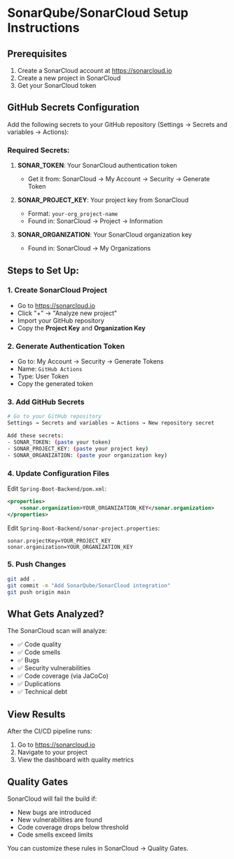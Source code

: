 # SonarQube/SonarCloud Setup Instructions

## Prerequisites
1. Create a SonarCloud account at https://sonarcloud.io
2. Create a new project in SonarCloud
3. Get your SonarCloud token

## GitHub Secrets Configuration

Add the following secrets to your GitHub repository (Settings → Secrets and variables → Actions):

### Required Secrets:
1. **SONAR_TOKEN**: Your SonarCloud authentication token
   - Get it from: SonarCloud → My Account → Security → Generate Token

2. **SONAR_PROJECT_KEY**: Your project key from SonarCloud
   - Format: `your-org_project-name`
   - Found in: SonarCloud → Project → Information

3. **SONAR_ORGANIZATION**: Your SonarCloud organization key
   - Found in: SonarCloud → My Organizations

## Steps to Set Up:

### 1. Create SonarCloud Project
- Go to https://sonarcloud.io
- Click "+" → "Analyze new project"
- Import your GitHub repository
- Copy the **Project Key** and **Organization Key**

### 2. Generate Authentication Token
- Go to: My Account → Security → Generate Tokens
- Name: `GitHub Actions`
- Type: User Token
- Copy the generated token

### 3. Add GitHub Secrets
```bash
# Go to your GitHub repository
Settings → Secrets and variables → Actions → New repository secret

Add these secrets:
- SONAR_TOKEN: (paste your token)
- SONAR_PROJECT_KEY: (paste your project key)
- SONAR_ORGANIZATION: (paste your organization key)
```

### 4. Update Configuration Files
Edit `Spring-Boot-Backend/pom.xml`:
```xml
<properties>
    <sonar.organization>YOUR_ORGANIZATION_KEY</sonar.organization>
</properties>
```

Edit `Spring-Boot-Backend/sonar-project.properties`:
```properties
sonar.projectKey=YOUR_PROJECT_KEY
sonar.organization=YOUR_ORGANIZATION_KEY
```

### 5. Push Changes
```bash
git add .
git commit -m "Add SonarQube/SonarCloud integration"
git push origin main
```

## What Gets Analyzed?

The SonarCloud scan will analyze:
- ✅ Code quality
- ✅ Code smells
- ✅ Bugs
- ✅ Security vulnerabilities
- ✅ Code coverage (via JaCoCo)
- ✅ Duplications
- ✅ Technical debt

## View Results

After the CI/CD pipeline runs:
1. Go to https://sonarcloud.io
2. Navigate to your project
3. View the dashboard with quality metrics

## Quality Gates

SonarCloud will fail the build if:
- New bugs are introduced
- New vulnerabilities are found
- Code coverage drops below threshold
- Code smells exceed limits

You can customize these rules in SonarCloud → Quality Gates.
